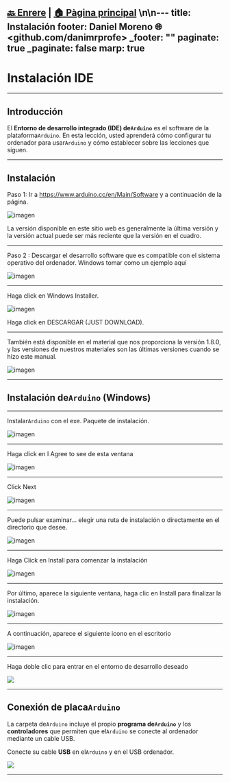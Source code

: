 [🔙 Enrere](../) | [🏠 Pàgina principal](http://danimrprofe.github.io/apuntes/) \n\n---
title: Instalación
footer: Daniel Moreno 🌐 <github.com/danimrprofe>
_footer: ""
paginate: true
_paginate: false
marp: true
---

# Instalación IDE

---

## Introducción

El **Entorno de desarrollo integrado (IDE) de``Arduino``** es el software de la plataforma``Arduino``. En esta lección, usted aprenderá cómo configurar tu ordenador para usar``Arduino`` y cómo establecer sobre las lecciones que siguen.

---

## Instalación

Paso 1: Ir a https://www.arduino.cc/en/Main/Software y a continuación de la página.

![imagen](media/image6.jpeg)

La versión disponible en este sitio web es generalmente la última versión y la versión actual puede ser más reciente que la versión en el cuadro.

---

Paso 2 : Descargar el desarrollo software que es compatible con el sistema operativo del ordenador. Windows tomar como un ejemplo aquí

![imagen](media/image7.jpeg)

---

Haga click en Windows Installer.

![imagen](media/image8.jpeg)

Haga click en DESCARGAR (JUST DOWNLOAD).

---

También está disponible en el material que nos proporciona la versión 1.8.0, y las versiones de nuestros materiales son las últimas versiones cuando se hizo este manual.

![imagen](media/image9.jpeg)

---

## Instalación de``Arduino`` (Windows)

---

Instalar``Arduino`` con el exe. Paquete de instalación.

![imagen](media/image10.png)

---

Haga click en I Agree to see de esta ventana

![imagen](media/image11.jpeg)

---

Click Next

![imagen](media/image12.jpeg)

---

Puede pulsar examinar... elegir una ruta de instalación o directamente en el directorio que desee.

![imagen](media/image13.jpeg)

---

Haga Click en Install para comenzar la instalación

![imagen](media/image14.jpeg)

---

Por último, aparece la siguiente ventana, haga clic en Install para finalizar la instalación.

![imagen](media/image15.jpeg)

---

A continuación, aparece el siguiente icono en el escritorio

![imagen](media/image16.jpeg)

---

Haga doble clic para entrar en el entorno de desarrollo deseado

![](img/2023-03-09-08-06-00.png)

---

## Conexión de placa``Arduino``

La carpeta de``Arduino`` incluye el propio **programa de``Arduino``** y los **controladores** que permiten que el``Arduino`` se conecte al ordenador mediante un cable USB.

Conecte su cable **USB** en el``Arduino`` y en el USB ordenador.

![](img/2023-03-09-08-09-16.png)

---
